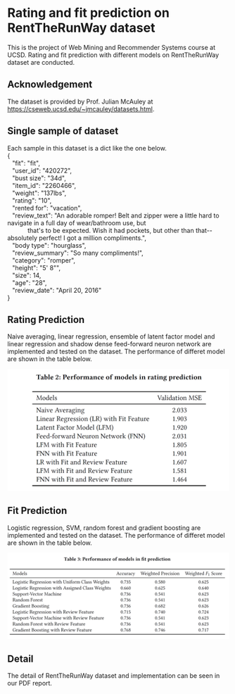 # Rating and fit prediction on RentTheRunWay dataset

This is the project of Web Mining and Recommender Systems course at UCSD. Rating and fit prediction with different models on RentTheRunWay dataset are conducted. 

## Acknowledgement
The dataset is provided by Prof. Julian McAuley at https://cseweb.ucsd.edu/~jmcauley/datasets.html.

## Single sample of dataset
Each sample in this dataset is a dict like the one below.<br>
{<br>
  &ensp; "fit": "fit",<br>
  &ensp; "user_id": "420272",<br>
  &ensp; "bust size": "34d",<br>
  &ensp; "item_id": "2260466",<br>
  &ensp; "weight": "137lbs",<br>
  &ensp; "rating": "10",<br>
  &ensp; "rented for": "vacation",<br>
  &ensp; "review_text": "An adorable romper! Belt and zipper were a little hard to navigate in a full day of wear/bathroom use, but <br>
  &ensp;&ensp;&ensp;&ensp;&ensp;&ensp; that's to be expected. Wish it had pockets, but other than that-- absolutely perfect! I got a million compliments.",<br>
  &ensp; "body type": "hourglass",<br>
  &ensp; "review_summary": "So many compliments!",<br>
  &ensp; "category": "romper",<br>
  &ensp; "height": "5' 8\"",<br>
  &ensp; "size": 14,<br>
  &ensp; "age": "28",<br>
  &ensp; "review_date": "April 20, 2016"<br>
}<br>

## Rating Prediction
Naive averaging, linear regression, ensemble of latent factor model and linear regression and shadow dense feed-forward neuron network are implemented and tested on the dataset. The performance of differet model are shown in the table below.

![age](./Figs/rating_performance.png "Performance of different models on rating prediction")

## Fit Prediction
Logistic regression, SVM, random forest and gradient boosting are implemented and tested on the dataset. The performance of differet model are shown in the table below.

![age](./Figs/fit_performance.png "Performance of different models on fit prediction")

## Detail
The detail of RentTheRunWay dataset and implementation can be seen in our PDF report.
